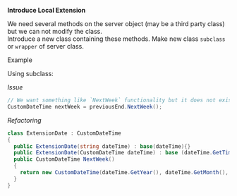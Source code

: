 **Introduce Local Extension**

We need several methods on the server object (may be a third party class) but we can not modify the class.  
Introduce a new class containing these methods. Make new class `subclass` or `wrapper` of server class.

Example

Using subclass:

_Issue_

```csharp
// We want something like `NextWeek` functionality but it does not exist.
CustomDateTime nextWeek = previousEnd.NextWeek();
```

_Refactoring_

```csharp
class ExtensionDate : CustomDateTime
{
  public ExtensionDate(string dateTime) : base(dateTime){}
  public ExtensionDate(CustomDateTime dateTime) : base (dateTime.GetTime()){}
  public CustomDateTime NextWeek()
  {
    return new CustomDateTime(dateTime.GetYear(), dateTime.GetMonth(), dateTime.GetDay() + 7);
  }
}
```
